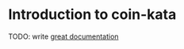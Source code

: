 # Introduction to coin-kata

TODO: write [great documentation](http://jacobian.org/writing/what-to-write/)
